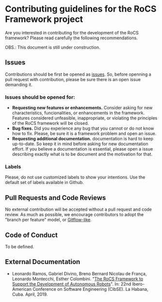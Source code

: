 # Contributing guidelines for the RoCS Framework project

Are you interested in contributing for the development of the RoCS framework? 
Please read carefully the following recommendations.

OBS.: This document is still under construction.

## Issues

Contributions should be first be opened as [issues](https://github.com/larocs/RoCS/issues). So, before openning a pull request with contribution, please be sure there is an open issue demanding it.

### Issues should be opened for: 
* **Requesting new features or enhancements.** Consider asking for new characteristics, funcionalities, or enhancements in the framework. Features considered unfeasible, inappropriate, or violating the principles of the RoCS framework will be closed. 
* **Bug fixes.** Did you experience any bug that you cannot or do not know how to fix. Please, be sure it is a framework problem and open an issue.
* **Requesting additional documentation.** documentation is hard to keep up-to-date. So keep it in mind before asking for new documentation effort. If you believe a documentation is essential, please open a issue describing exactly what is to be document and the motivation for that.

### Labels
Please, do not use customized labels to show your intentions. 
Use the default set of labels available in Github.

## Pull Requests and Code Reviews

No external contribution will be accepted without a pull request and code review. As much as possible, we encourage contributors to adopt the "branch per feature" model, or [Gitflow-like](https://nvie.com/posts/a-successful-git-branching-model/).

## Code of Conduct
To be defined.

## External Documentation

* Leonardo Ramos, Gabriel Divino, Breno Bernard Nicolau de França, Leonardo Montecchi, Esther Colombini. "[The RoCS Framework to Support the Development of Autonomous Robots](http://www.ic.unicamp.br/~leonardo/publications/pdf/2019CIBSE.pdf)". In: 22nd Ibero-American Conference on Software Engineering (CIbSE). La Habana, Cuba. April, 2019.
